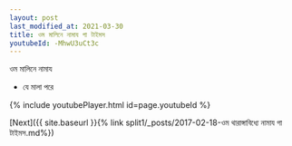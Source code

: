 ```yaml
---
layout: post
last_modified_at: 2021-03-30
title: ওম মালিনে নামায গা টাইমস
youtubeId: -MhwU3uCt3c
---
```

 
 
 ওম মালিনে নামায  
 
 -  যে মালা পরে 
 
  
 
  
 
 
 
 
 
 


{% include youtubePlayer.html id=page.youtubeId %}
 
[Next]({{ site.baseurl }}{% link  split1/_posts/2017-02-18-ওম থারাঙ্গাবিধ্যে নামায গা টাইমস.md%})
 
